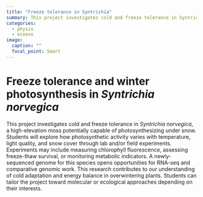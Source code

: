 ```yaml
---
title: "Freeze tolerance in Syntrichia"
summary: This project investigates cold and freeze tolerance in Syntrichia norvegica, a high-elevation moss potentially capable of photosynthesizing under snow.
categories:
  - physio
  - ecoevo
image:
  caption: ""
  focal_point: Smart
---
```


# Freeze tolerance and winter photosynthesis in *Syntrichia norvegica*

This project investigates cold and freeze tolerance in *Syntrichia norvegica*, a high-elevation moss potentially capable of photosynthesizing under snow. Students will explore how photosynthetic activity varies with temperature, light quality, and snow cover through lab and/or field experiments. Experiments may include measuring chlorophyll fluorescence, assessing freeze-thaw survival, or monitoring metabolic indicators. A newly-sequenced genome for this species opens opportunities for RNA-seq and comparative genomic work. This research contributes to our understanding of cold adaptation and energy balance in overwintering plants. Students can tailor the project toward molecular or ecological approaches depending on their interests.
